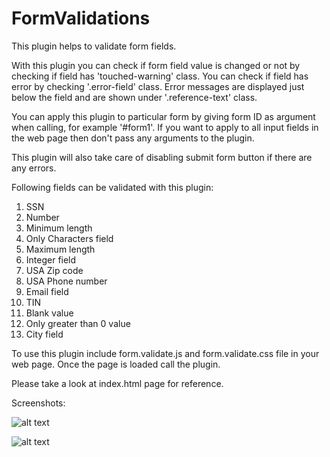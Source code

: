 # FormValidations
This plugin helps to validate  form fields.

With this plugin you can check if form field value is changed or not by checking if field has 'touched-warning' class. You can check if field has error by checking '.error-field' class. Error messages are displayed just below the field and are shown under '.reference-text' class. 

You can apply this plugin to particular form by giving form ID as argument when calling, for example '#form1'. If you want to apply to all input fields in the web page then don't pass any arguments to the plugin.

This plugin will also take care of disabling submit form button if there are any errors.

Following fields can be validated with this plugin:
1. SSN
2. Number
3. Minimum length
4. Only Characters field
5. Maximum length
6. Integer field
7. USA Zip code 
8. USA Phone number
9. Email field
10. TIN
11. Blank value
12. Only greater than 0 value
13. City field

To use this plugin include form.validate.js and form.validate.css file in your web page. Once the page is loaded call the plugin. 

Please take a look at index.html page for reference.

Screenshots:

![alt text](https://github.com/nagarwa2/jQuery-Form-Validations-Plugin/blob/master/1.png)

![alt text](https://github.com/nagarwa2/jQuery-Form-Validations-Plugin/blob/master/2.png)

 
